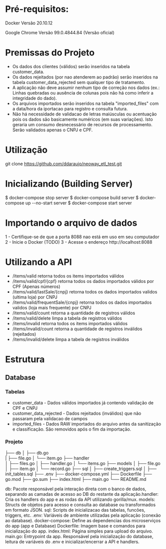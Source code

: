 # Pré-requisitos:

Docker Versão 20.10.12

Google Chrome Versão 99.0.4844.84 (Versão oficial)

# Premissas do Projeto

* Os dados dos clientes (válidos) serão inseridos na tabela customer_data.
* Os dados rejeitados (por nao atenderem ao padrão) serão inseridos na tabela customer_data_rejected sem qualquer tipo de tratamento.
* A aplicação não deve assumir nenhum tipo de correção nos dados (ex.: Linhas quebradas ou ausência de colunas pois não há como inferir a integridade do dado).
* Os arquivos importados serão inseridos na tabela "imported_files" com a data/hora da iportacao para registro e consulta futura.
* Não há necessidade de validacao de letras maiúsculas ou acentuação pois os dados são basicamente numéricos (em suas variações). Isto geraria um consumo desnecessário de recursos de processamento. Serão validados apenas o CNPJ e CPF.

# Utilização

git clone https://github.com/ddaraujo/neoway_etl_test.git

# Inicializando (Building Server)

$ docker-compose stop server
$ docker-compose build server
$ docker-compose up --no-start server
$ docker-compose start server

# Importando o arquivo de dados

1 - Certifique-se de que a porta 8088 nao está em uso em seu computador
2 - Inicie o Docker (TODO)
3 - Acesse o endereço http://localhost:8088


# Utilizando a API

* /items/valid   retorna todos os items importados válidos
* /items/valid/cpf/{cpf}   retorna todos os dados importados válidos por CPF (Apenas números)
* /items/valid/lastSale/{cnpj}   retorna todos os dados importados validos (ultima loja) por CNPJ
* /items/valid/frequentSale/{cnpj}   retorna todos os dados importados validos (loja mais frequente) por CNPJ 
* /items/valid/count   retorna a quantidade de registros válidos
* /items/valid/delete   limpa a tabela de registros válidos
* /items/invalid   retorna todos os items importados válidos
* /items/invalid/count   retorna a quantidade de registros inválidos (rejeitados)
* /items/invalid/delete   limpa a tabela de registros inválidos

# Estrutura
## Database
### Tabelas
* customer_data - Dados válidos importados já contendo validação de CPF e CNPJ
* customer_data_rejected - Dados rejeitados (inválidos) que não passaram pela validacao de campos
* imported_files - Dados RAW importados do arquivo antes da sanitização e classificação. São removidos após o fim da importação.

### Projeto

├── db
│   ├── db.go         
|   ├── file.go
│   └── item.go
├── handler                        
│   ├── files.go
│   ├── handler.go
│   └── items.go
├── models
│   ├── file.go
│   ├── item.go
│   └── record.go
├── sql
│   ├── create_triggers.sql
│   ├── init_tables.sql
├── .env
├── docker-compose.yml
├── Dockerfile
├── go.mod
├── go.sum
├── index.html
├── main.go
└── README.md

db: Pacote responsável pela interação direta com o banco de dados, separando as camadas de acesso ao DB do restante da aplicação.handler: Cria os handlers do app e as rodas da API utilizando gorilla/mux.
models: Structs de objetos para acesso e consulta ao database ou transformados em formato JSON.
sql: Scripts de inicializacao das tabelas, funcões, triggers, etc.
.env: Variáveis de ambiente utilizadas pela aplicação (conexão ao database).
docker-compose: Define as dependencias dos microserviços do app (app e Database)
Dockerfile: Imagem base e comandos para inicialização do app.
index.html: Página simples para upload do arquivo.
main.go: Entrypoint da app. Responsável pela inicialização do database, leitura de variáveis do .env e inicializar/encerrar a API e handlers.